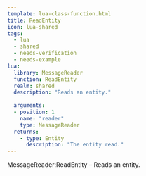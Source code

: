 ```yaml
---
template: lua-class-function.html
title: ReadEntity
icon: lua-shared
tags:
  - lua
  - shared
  - needs-verification
  - needs-example
lua:
  library: MessageReader
  function: ReadEntity
  realm: shared
  description: "Reads an entity."
  
  arguments:
  - position: 1
    name: "reader"
    type: MessageReader
  returns:
    - type: Entity
      description: "The entity read."
---
```


<div class="lua__search__keywords">
MessageReader:ReadEntity &#x2013; Reads an entity.
</div>
